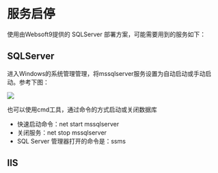 # 服务启停

使用由Websoft9提供的 SQLServer 部署方案，可能需要用到的服务如下：

## SQLServer

进入Windows的系统管理管理，将mssqlserver服务设置为自动启动或手动启动。参考下图：

![](http://libs.websoft9.com/Websoft9/DocsPicture/zh/sqlserver2008express/sqlserver-services-websoft9.png)

也可以使用cmd工具，通过命令的方式启动或关闭数据库

*   快速启动命令：net start mssqlserver
*   关闭服务：net stop mssqlserver
*   SQL Server 管理器打开的命令是：ssms

## IIS